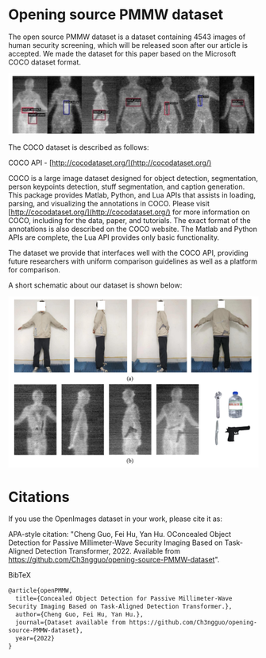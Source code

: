 # Opening source PMMW dataset

The open source PMMW dataset is a dataset containing 4543 images of human security screening, which will be released soon after our article is accepted. We made the dataset for this paper based on the Microsoft COCO dataset format. 

![PWC](https://github.com/Ch3ngguo/opening-source-PMMW-dataset/blob/main/figs/fig_ground_truth.png)

The COCO dataset is described as follows:

COCO API - [http://cocodataset.org/](http://cocodataset.org/)

COCO is a large image dataset designed for object detection, segmentation, person keypoints detection, stuff segmentation, and caption generation. This package provides Matlab, Python, and Lua APIs that assists in loading, parsing, and visualizing the annotations in COCO. Please visit [http://cocodataset.org/](http://cocodataset.org/) for more information on COCO, including for the data, paper, and tutorials. The exact format of the annotations is also described on the COCO website. The Matlab and Python APIs are complete, the Lua API provides only basic functionality.

The dataset we provide that interfaces well with the COCO API, providing future researchers with uniform comparison guidelines as well as a platform for comparison.

A short schematic about our dataset is shown below:

![PWC](https://github.com/Ch3ngguo/opening-source-PMMW-dataset/blob/main/figs/fig_Experi_human.png)

# Citations

If you use the OpenImages dataset in your work, please cite it as:

APA-style citation: "Cheng Guo, Fei Hu, Yan Hu. OConcealed Object Detection for Passive Millimeter-Wave Security Imaging Based on Task-Aligned Detection Transformer, 2022. Available from https://github.com/Ch3ngguo/opening-source-PMMW-dataset".

BibTeX
```
@article{openPMMW,
  title={Concealed Object Detection for Passive Millimeter-Wave Security Imaging Based on Task-Aligned Detection Transformer.},
  author={Cheng Guo, Fei Hu, Yan Hu.},
  journal={Dataset available from https://github.com/Ch3ngguo/opening-source-PMMW-dataset},
  year={2022}
}
```
